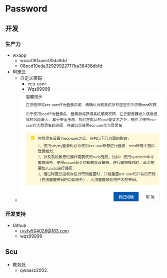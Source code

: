 # Password

## 开发

### 生产力
- wxapp
  - wxac09faaec00da9dd
  - 08ecd10eda32929922717ba38438dbfd
- 阿里云
  - 自定义密码
    - ecs-user
    - Wqs99999
  - ![](Photos/2023-12-12-10-45-15.png)

### 开发支持

- Github
  - ryyfv504026@163.com
  - wqs99999 
## Scu

- 教务处
  - qwaasz2002.